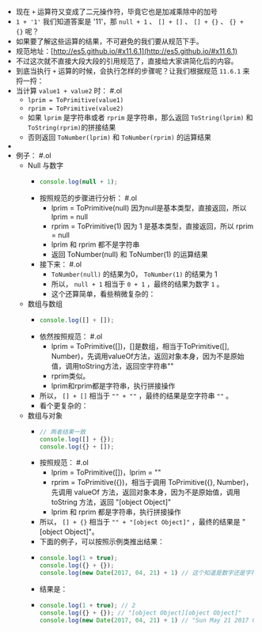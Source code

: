 - 现在 `+` 运算符又变成了二元操作符，毕竟它也是加减乘除中的加号
- `1 + '1'` 我们知道答案是 '11'，那 `null + 1` 、 `[] + []` 、 `[] + {}` 、 `{} + {}` 呢？
- 如果要了解这些运算的结果，不可避免的我们要从规范下手。
- 规范地址：[http://es5.github.io/#x11.6.1](http://es5.github.io/#x11.6.1)
- 不过这次就不直接大段大段的引用规范了，直接给大家讲简化后的内容。
- 到底当执行 `+` 运算的时候，会执行怎样的步骤呢？让我们根据规范 `11.6.1` 来捋一捋：
- 当计算 `value1 + value2` 时： #.ol
	- `lprim = ToPrimitive(value1)`
	- `rprim = ToPrimitive(value2)`
	- 如果 `lprim` 是字符串或者 `rprim` 是字符串，那么返回 `ToString(lprim)` 和 `ToString(rprim)`的拼接结果
	- 否则返回 `ToNumber(lprim)` 和 `ToNumber(rprim)` 的运算结果
-
- 例子： #.ol
	- Null 与数字
		- ```js
		  console.log(null + 1);
		  ```
		- 按照规范的步骤进行分析： #.ol
			- lprim = ToPrimitive(null) 因为null是基本类型，直接返回，所以 lprim = null
			- rprim = ToPrimitive(1) 因为 1 是基本类型，直接返回，所以 rprim = null
			- lprim 和 rprim 都不是字符串
			- 返回 ToNumber(null) 和 ToNumber(1) 的运算结果
		- 接下来： #.ol
			- `ToNumber(null)` 的结果为0， `ToNumber(1)` 的结果为 1
			- 所以， `null + 1` 相当于 `0 + 1` ，最终的结果为数字 `1` 。
			- 这个还算简单，看些稍微复杂的：
	- 数组与数组
		- ```js
		  console.log([] + []);
		  ```
		- 依然按照规范： #.ol
			- lprim = ToPrimitive([])，[]是数组，相当于ToPrimitive([], Number)，先调用valueOf方法，返回对象本身，因为不是原始值，调用toString方法，返回空字符串""
			- rprim类似。
			- lprim和rprim都是字符串，执行拼接操作
		- 所以， `[] + []` 相当于 `"" + ""` ，最终的结果是空字符串 `""` 。
		- 看个更复杂的：
	- 数组与对象
		- ```js
		  // 两者结果一致
		  console.log([] + {});
		  console.log({} + []);
		  ```
		- 按照规范： #.ol
			- lprim = ToPrimitive([])，lprim = ""
			- rprim = ToPrimitive({})，相当于调用 ToPrimitive({}, Number)，先调用 valueOf 方法，返回对象本身，因为不是原始值，调用 toString 方法，返回 "[object Object]"
			- lprim 和 rprim 都是字符串，执行拼接操作
		- 所以， `[] + {}` 相当于 `"" + "[object Object]"` ，最终的结果是 "[object Object]"。
		- 下面的例子，可以按照示例类推出结果：
		- ```js
		  console.log(1 + true);
		  console.log({} + {});
		  console.log(new Date(2017, 04, 21) + 1) // 这个知道是数字还是字符串类型就行
		  ```
		- 结果是：
		- ```js
		  console.log(1 + true); // 2
		  console.log({} + {}); // "[object Object][object Object]"
		  console.log(new Date(2017, 04, 21) + 1) // "Sun May 21 2017 00:00:00 GMT+0800 (CST)1"
		  ```